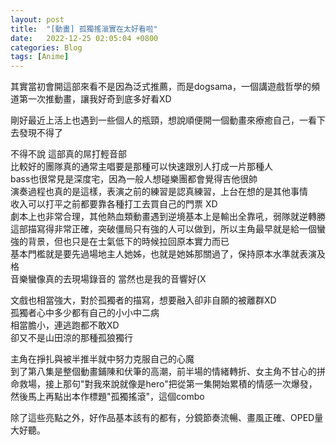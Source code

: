 ```yaml
---
layout: post
title:  "[動畫] 孤獨搖滾實在太好看啦"
date:   2022-12-25 02:05:04 +0800
categories: Blog
tags: [Anime]
---
```


其實當初會開這部來看不是因為泛式推薦，而是dogsama，一個講遊戲哲學的頻道第一次推動畫，讓我好奇到底多好看XD  

剛好最近上活上也遇到一些個人的瓶頸，想說順便開一個動畫來療癒自己，一看下去發現不得了  

不得不說 這部真的屌打輕音部  
比較好的團隊真的通常主唱要是那種可以快速跟別人打成一片那種人  
bass也很常見是深度宅，因為一般人想碰樂團都會覺得吉他很帥  
演奏過程也真的是這樣，表演之前的練習是認真練習，上台在想的是其他事情  
收入可以打平之前都要靠各種打工去買自己的門票 XD  
劇本上也非常合理，其他熱血類動畫遇到逆境基本上是輸出全靠吼，弱隊就逆轉勝  
這部描寫得非常正確，突破僵局只有強的人可以做到，所以主角最早就是給一個蠻強的背景，但也只是在士氣低下的時候拉回原本實力而已  
基本門檻就是要先過場地主人她姊，也就是她姊那關過了，保持原本水準就表演及格  
音樂蠻像真的去現場錄音的 當然也是我的音響好(X  
  


文戲也相當強大，對於孤獨者的描寫，想要融入卻非自願的被離群XD  
孤獨者心中多少都有自己的小小中二病  
相當膽小，連逃跑都不敢XD  
卻又不是山田涼的那種孤狼獨行  
  
主角在掙扎與被半推半就中努力克服自己的心魔  
到了第八集是整個動畫鋪陳和伏筆的高潮，前半場的情緒轉折、女主角不甘心的拼命救場，接上那句"對我來說就像是hero"把從第一集開始累積的情感一次爆發，然後馬上再點出本作標題"孤獨搖滾"，這個combo  


除了這些亮點之外，好作品基本該有的都有，分鏡節奏流暢、畫風正確、OPED量大好聽。
